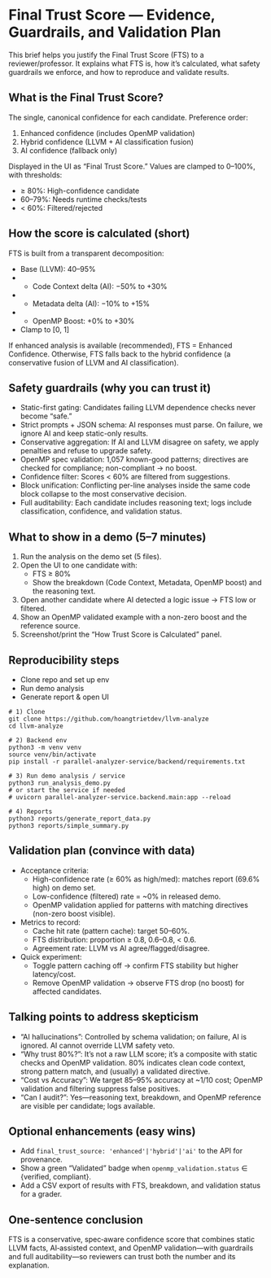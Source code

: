 # Final Trust Score — Evidence, Guardrails, and Validation Plan

This brief helps you justify the Final Trust Score (FTS) to a reviewer/professor. It explains what FTS is, how it’s calculated, what safety guardrails we enforce, and how to reproduce and validate results.

## What is the Final Trust Score?
The single, canonical confidence for each candidate. Preference order:
1) Enhanced confidence (includes OpenMP validation)  
2) Hybrid confidence (LLVM + AI classification fusion)  
3) AI confidence (fallback only)

Displayed in the UI as “Final Trust Score.” Values are clamped to 0–100%, with thresholds:
- ≥ 80%: High-confidence candidate
- 60–79%: Needs runtime checks/tests
- < 60%: Filtered/rejected

## How the score is calculated (short)
FTS is built from a transparent decomposition:
- Base (LLVM): 40–95%
- + Code Context delta (AI): −50% to +30%
- + Metadata delta (AI): −10% to +15%
- + OpenMP Boost: +0% to +30%
- Clamp to [0, 1]

If enhanced analysis is available (recommended), FTS = Enhanced Confidence. Otherwise, FTS falls back to the hybrid confidence (a conservative fusion of LLVM and AI classification).

## Safety guardrails (why you can trust it)
- Static-first gating: Candidates failing LLVM dependence checks never become “safe.”
- Strict prompts + JSON schema: AI responses must parse. On failure, we ignore AI and keep static-only results.
- Conservative aggregation: If AI and LLVM disagree on safety, we apply penalties and refuse to upgrade safety.
- OpenMP spec validation: 1,057 known-good patterns; directives are checked for compliance; non-compliant → no boost.
- Confidence filter: Scores < 60% are filtered from suggestions.
- Block unification: Conflicting per-line analyses inside the same code block collapse to the most conservative decision.
- Full auditability: Each candidate includes reasoning text; logs include classification, confidence, and validation status.

## What to show in a demo (5–7 minutes)
1) Run the analysis on the demo set (5 files).  
2) Open the UI to one candidate with:
   - FTS ≥ 80%
   - Show the breakdown (Code Context, Metadata, OpenMP boost) and the reasoning text.
3) Open another candidate where AI detected a logic issue → FTS low or filtered.  
4) Show an OpenMP validated example with a non-zero boost and the reference source.  
5) Screenshot/print the “How Trust Score is Calculated” panel.

## Reproducibility steps
- Clone repo and set up env  
- Run demo analysis  
- Generate report & open UI

```
# 1) Clone
git clone https://github.com/hoangtrietdev/llvm-analyze
cd llvm-analyze

# 2) Backend env
python3 -m venv venv
source venv/bin/activate
pip install -r parallel-analyzer-service/backend/requirements.txt

# 3) Run demo analysis / service
python3 run_analysis_demo.py
# or start the service if needed
# uvicorn parallel-analyzer-service.backend.main:app --reload

# 4) Reports
python3 reports/generate_report_data.py
python3 reports/simple_summary.py
```

## Validation plan (convince with data)
- Acceptance criteria:
  - High-confidence rate (≥ 60% as high/med): matches report (69.6% high) on demo set.
  - Low-confidence (filtered) rate = ~0% in released demo.
  - OpenMP validation applied for patterns with matching directives (non-zero boost visible).
- Metrics to record:
  - Cache hit rate (pattern cache): target 50–60%.
  - FTS distribution: proportion ≥ 0.8, 0.6–0.8, < 0.6.
  - Agreement rate: LLVM vs AI agree/flagged/disagree.
- Quick experiment:
  - Toggle pattern caching off → confirm FTS stability but higher latency/cost.
  - Remove OpenMP validation → observe FTS drop (no boost) for affected candidates.

## Talking points to address skepticism
- “AI hallucinations”: Controlled by schema validation; on failure, AI is ignored. AI cannot override LLVM safety veto.
- “Why trust 80%?”: It’s not a raw LLM score; it’s a composite with static checks and OpenMP validation. 80% indicates clean code context, strong pattern match, and (usually) a validated directive.
- “Cost vs Accuracy”: We target 85–95% accuracy at ~1/10 cost; OpenMP validation and filtering suppress false positives.
- “Can I audit?”: Yes—reasoning text, breakdown, and OpenMP reference are visible per candidate; logs available.

## Optional enhancements (easy wins)
- Add `final_trust_source: 'enhanced'|'hybrid'|'ai'` to the API for provenance.
- Show a green “Validated” badge when `openmp_validation.status` ∈ {verified, compliant}.
- Add a CSV export of results with FTS, breakdown, and validation status for a grader.

## One‑sentence conclusion
FTS is a conservative, spec‑aware confidence score that combines static LLVM facts, AI‑assisted context, and OpenMP validation—with guardrails and full auditability—so reviewers can trust both the number and its explanation.
